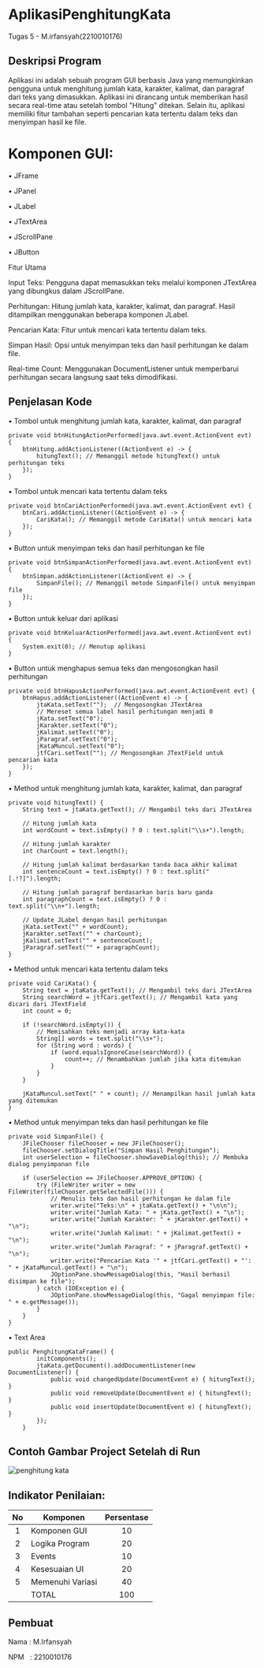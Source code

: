 # AplikasiPenghitungKata
 Tugas 5 - M.irfansyah(2210010176)
## Deskripsi Program
Aplikasi ini adalah sebuah program GUI berbasis Java yang memungkinkan pengguna untuk menghitung jumlah kata, karakter, kalimat, dan paragraf dari teks yang dimasukkan. Aplikasi ini dirancang untuk memberikan hasil secara real-time atau setelah tombol "Hitung" ditekan. Selain itu, aplikasi memiliki fitur tambahan seperti pencarian kata tertentu dalam teks dan menyimpan hasil ke file.
# Komponen GUI:
• JFrame

• JPanel

• JLabel

• JTextArea

• JScrollPane

• JButton

Fitur Utama

Input Teks:
Pengguna dapat memasukkan teks melalui komponen JTextArea yang dibungkus dalam JScrollPane.

Perhitungan:
Hitung jumlah kata, karakter, kalimat, dan paragraf.
Hasil ditampilkan menggunakan beberapa komponen JLabel.

Pencarian Kata:
Fitur untuk mencari kata tertentu dalam teks.

Simpan Hasil:
Opsi untuk menyimpan teks dan hasil perhitungan ke dalam file.

Real-time Count:
Menggunakan DocumentListener untuk memperbarui perhitungan secara langsung saat teks dimodifikasi.

## Penjelasan Kode

•  Tombol untuk menghitung jumlah kata, karakter, kalimat, dan paragraf
```
private void btnHitungActionPerformed(java.awt.event.ActionEvent evt) {                                          
    btnHitung.addActionListener((ActionEvent e) -> {
        hitungText(); // Memanggil metode hitungText() untuk perhitungan teks
    });
}                                         
```
• Tombol untuk mencari kata tertentu dalam teks
```
private void btnCariActionPerformed(java.awt.event.ActionEvent evt) {                                        
    btnCari.addActionListener((ActionEvent e) -> {
        CariKata(); // Memanggil metode CariKata() untuk mencari kata
    });
}                                       
```
•  Button untuk menyimpan teks dan hasil perhitungan ke file
```
private void btnSimpanActionPerformed(java.awt.event.ActionEvent evt) {                                          
    btnSimpan.addActionListener((ActionEvent e) -> {
        SimpanFile(); // Memanggil metode SimpanFile() untuk menyimpan file
    });
}                                         
```
•  Button untuk keluar dari aplikasi
```
private void btnKeluarActionPerformed(java.awt.event.ActionEvent evt) {                                          
    System.exit(0); // Menutup aplikasi
}                                         
```
•  Button untuk menghapus semua teks dan mengosongkan hasil perhitungan
```
private void btnHapusActionPerformed(java.awt.event.ActionEvent evt) {                                         
    btnHapus.addActionListener((ActionEvent e) -> {
        jtaKata.setText("");  // Mengosongkan JTextArea
        // Mereset semua label hasil perhitungan menjadi 0
        jKata.setText("0");
        jKarakter.setText("0");
        jKalimat.setText("0");
        jParagraf.setText("0");
        jKataMuncul.setText("0");
        jtfCari.setText(""); // Mengosongkan JTextField untuk pencarian kata
    });
}                                        
```
• Method untuk menghitung jumlah kata, karakter, kalimat, dan paragraf
```
private void hitungText() {
    String text = jtaKata.getText(); // Mengambil teks dari JTextArea

    // Hitung jumlah kata
    int wordCount = text.isEmpty() ? 0 : text.split("\\s+").length;

    // Hitung jumlah karakter
    int charCount = text.length();

    // Hitung jumlah kalimat berdasarkan tanda baca akhir kalimat
    int sentenceCount = text.isEmpty() ? 0 : text.split("[.!?]").length;

    // Hitung jumlah paragraf berdasarkan baris baru ganda
    int paragraphCount = text.isEmpty() ? 0 : text.split("\\n+").length;

    // Update JLabel dengan hasil perhitungan
    jKata.setText("" + wordCount);
    jKarakter.setText("" + charCount);
    jKalimat.setText("" + sentenceCount);
    jParagraf.setText("" + paragraphCount);
}
```
• Method untuk mencari kata tertentu dalam teks
```
private void CariKata() {
    String text = jtaKata.getText(); // Mengambil teks dari JTextArea
    String searchWord = jtfCari.getText(); // Mengambil kata yang dicari dari JTextField
    int count = 0;

    if (!searchWord.isEmpty()) {
        // Memisahkan teks menjadi array kata-kata
        String[] words = text.split("\\s+");
        for (String word : words) {
            if (word.equalsIgnoreCase(searchWord)) {
                count++; // Menambahkan jumlah jika kata ditemukan
            }
        }
    }
    
    jKataMuncul.setText(" " + count); // Menampilkan hasil jumlah kata yang ditemukan
}
```
• Method untuk menyimpan teks dan hasil perhitungan ke file
```
private void SimpanFile() {
    JFileChooser fileChooser = new JFileChooser();
    fileChooser.setDialogTitle("Simpan Hasil Penghitungan");
    int userSelection = fileChooser.showSaveDialog(this); // Membuka dialog penyimpanan file
    
    if (userSelection == JFileChooser.APPROVE_OPTION) {
        try (FileWriter writer = new FileWriter(fileChooser.getSelectedFile())) {
            // Menulis teks dan hasil perhitungan ke dalam file
            writer.write("Teks:\n" + jtaKata.getText() + "\n\n");
            writer.write("Jumlah Kata: " + jKata.getText() + "\n");
            writer.write("Jumlah Karakter: " + jKarakter.getText() + "\n");
            writer.write("Jumlah Kalimat: " + jKalimat.getText() + "\n");
            writer.write("Jumlah Paragraf: " + jParagraf.getText() + "\n");
            writer.write("Pencarian Kata '" + jtfCari.getText() + "': " + jKataMuncul.getText() + "\n");
            JOptionPane.showMessageDialog(this, "Hasil berhasil disimpan ke file");
        } catch (IOException e) {
            JOptionPane.showMessageDialog(this, "Gagal menyimpan file: " + e.getMessage());
        }
    }
}
```
• Text Area
```
public PenghitungKataFrame() {
        initComponents();
        jtaKata.getDocument().addDocumentListener(new DocumentListener() {
            public void changedUpdate(DocumentEvent e) { hitungText(); }
            public void removeUpdate(DocumentEvent e) { hitungText(); }
            public void insertUpdate(DocumentEvent e) { hitungText(); }
        });    
    }
```
## Contoh Gambar Project Setelah di Run
![penghitung kata](https://github.com/user-attachments/assets/2e40d6da-25cd-40f8-a34e-cddfaaea932c)

## Indikator Penilaian:

| No  | Komponen         |  Persentase  |
| :-: | --------------   |   :-----:    |
|  1  | Komponen GUI     |    10    |
|  2  | Logika Program   |    20    |
|  3  |  Events          |    10    |
|  4  | Kesesuaian UI    |    20    |
|  5  | Memenuhi Variasi |    40    |
|     | TOTAL        | 100 |

## Pembuat

Nama  : M.Irfansyah

NPM   : 2210010176
